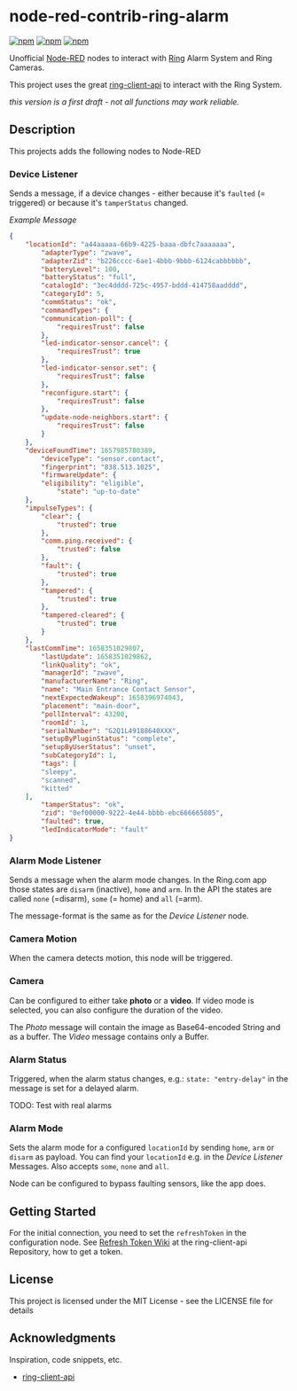 # node-red-contrib-ring-alarm

[![npm](https://badgen.net/npm/v/@realsixi/node-red-contrib-ring-alarm)](https://www.npmjs.com/package/@realsixi/node-red-contrib-ring-alarm)
[![npm](https://badgen.net/npm/dt/@realsixi/node-red-contrib-ring-alarm)](https://www.npmjs.com/package/@realsixi/node-red-contrib-ring-alarm)
[![npm](https://badgen.net/badge/NodeRED/published/red)](https://flows.nodered.org/node/@realsixi/node-red-contrib-ring-alarm)



Unofficial [Node-RED](https://nodered.org/) nodes to interact with [Ring](https://ring.com) Alarm System and Ring Cameras.

This project uses the great [ring-client-api](https://github.com/dgreif/ring) to interact with the Ring System.

*this version is a first draft - not all functions may work reliable.*

## Description

This projects adds the following nodes to Node-RED

### Device Listener

Sends a message, if a device changes - either because it's `faulted` (= triggered) or because it's `tamperStatus` changed.

*Example Message*
```json
{
    "locationId": "a44aaaaa-66b9-4225-baaa-dbfc7aaaaaaa",
        "adapterType": "zwave",
        "adapterZid": "b226cccc-6ae1-4bbb-9bbb-6124cabbbbbb",
        "batteryLevel": 100,
        "batteryStatus": "full",
        "catalogId": "3ec4dddd-725c-4957-bddd-414758aadddd",
        "categoryId": 5,
        "commStatus": "ok",
        "commandTypes": {
        "communication-poll": {
            "requiresTrust": false
        },
        "led-indicator-sensor.cancel": {
            "requiresTrust": true
        },
        "led-indicator-sensor.set": {
            "requiresTrust": false
        },
        "reconfigure.start": {
            "requiresTrust": false
        },
        "update-node-neighbors.start": {
            "requiresTrust": false
        }
    },
    "deviceFoundTime": 1657985780389,
        "deviceType": "sensor.contact",
        "fingerprint": "838.513.1025",
        "firmwareUpdate": {
        "eligibility": "eligible",
            "state": "up-to-date"
    },
    "impulseTypes": {
        "clear": {
            "trusted": true
        },
        "comm.ping.received": {
            "trusted": false
        },
        "fault": {
            "trusted": true
        },
        "tampered": {
            "trusted": true
        },
        "tampered-cleared": {
            "trusted": true
        }
    },
    "lastCommTime": 1658351029807,
        "lastUpdate": 1658351029862,
        "linkQuality": "ok",
        "managerId": "zwave",
        "manufacturerName": "Ring",
        "name": "Main Entrance Contact Sensor",
        "nextExpectedWakeup": 1658396974043,
        "placement": "main-door",
        "pollInterval": 43200,
        "roomId": 1,
        "serialNumber": "G2Q1L49188640XXX",
        "setupByPluginStatus": "complete",
        "setupByUserStatus": "unset",
        "subCategoryId": 1,
        "tags": [
        "sleepy",
        "scanned",
        "kitted"
    ],
        "tamperStatus": "ok",
        "zid": "0ef00000-9222-4e44-bbbb-ebc666665805",
        "faulted": true,
        "ledIndicatorMode": "fault"
}
```

### Alarm Mode Listener
Sends a message when the alarm mode changes. In the Ring.com app those states are `disarm` (inactive), `home` and `arm`. In the API the states are called `none` (=disarm), `some` (= home) and `all` (=arm).

The message-format is the same as for the *Device Listener* node.

### Camera Motion

When the camera detects motion, this node will be triggered.

### Camera

Can be configured to either take **photo** or a **video**. If video mode is selected, you can also configure the duration of the video.

The *Photo* message will contain the image as Base64-encoded String and as a buffer. The *Video* message contains only a Buffer.

### Alarm Status

Triggered, when the alarm status changes, e.g.: `state: "entry-delay"` in the message is set for a delayed alarm.

TODO: Test with real alarms

### Alarm Mode

Sets the alarm mode for a configured `locationId` by sending `home`, `arm` or `disarm` as payload. You can find your `locationId` e.g. in the *Device Listener* Messages.
Also accepts `some`, `none` and `all`.

Node can be configured to bypass faulting sensors, like the app does.

## Getting Started

For the initial connection, you need to set the `refreshToken` in the configuration node. See [Refresh Token Wiki](https://github.com/dgreif/ring/wiki/Refresh-Tokens) at the ring-client-api Repository, how to get a token. 

## License

This project is licensed under the MIT License - see the LICENSE file for details

## Acknowledgments

Inspiration, code snippets, etc.

* [ring-client-api](https://github.com/dgreif/ring)
